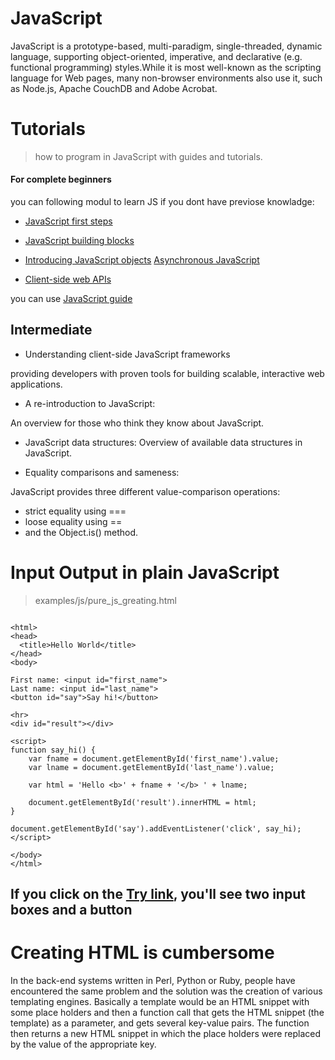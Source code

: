 # JavaScript
JavaScript is a prototype-based, multi-paradigm, single-threaded, dynamic language, supporting object-oriented, imperative, and declarative (e.g. functional programming) styles.While it is most well-known as the scripting language for Web pages, many non-browser environments also use it, such as Node.js, Apache CouchDB and Adobe Acrobat.

# Tutorials
> how to program in JavaScript with guides and tutorials.

#### For complete beginners 
you can following modul to learn JS if you dont have previose knowladge:

* [JavaScript first steps](https://developer.mozilla.org/en-US/docs/Learn/JavaScript/Building_blocks) 

* [JavaScript building blocks](https://developer.mozilla.org/en-US/docs/Learn/JavaScript/Building_blocks)

* [Introducing JavaScript objects](https://developer.mozilla.org/en-US/docs/Learn/JavaScript/Objects)
[Asynchronous JavaScript](https://developer.mozilla.org/en-US/docs/Learn/JavaScript/Asynchronous)
* [Client-side web APIs](https://developer.mozilla.org/en-US/docs/Learn/JavaScript/Client-side_web_APIs)

you can use [JavaScript guide](https://developer.mozilla.org/en-US/docs/Web/JavaScript/Guide)

## Intermediate
* Understanding client-side JavaScript frameworks

providing developers with proven tools for building scalable, interactive web applications.

* A re-introduction to JavaScript:

An overview for those who think they know about JavaScript.

* JavaScript data structures:
Overview of available data structures in JavaScript.

* Equality comparisons and sameness:

JavaScript provides three different value-comparison operations:
 * strict equality using ===
 * loose equality using == 
 * and the Object.is() method.

 # Input Output in plain JavaScript


>examples/js/pure_js_greating.html

```

<html>
<head>
  <title>Hello World</title>
</head>
<body>
 
First name: <input id="first_name">
Last name: <input id="last_name">
<button id="say">Say hi!</button>
 
<hr>
<div id="result"></div>
 
<script>
function say_hi() {
    var fname = document.getElementById('first_name').value;
    var lname = document.getElementById('last_name').value;
 
    var html = 'Hello <b>' + fname + '</b> ' + lname;
 
    document.getElementById('result').innerHTML = html;
}
 
document.getElementById('say').addEventListener('click', say_hi);
</script>
 
</body>
</html>
 ```
 

## If you click on the [Try link](https://code-maven.com/try/examples/js/pure_js_greating.html), you'll see two input boxes and a button



# Creating HTML is cumbersome

In the back-end systems written in Perl, Python or Ruby, people have encountered the same problem and the solution was the creation of various templating engines. Basically a template would be an HTML snippet with some place holders and then a function call that gets the HTML snippet (the template) as a parameter, and gets several key-value pairs. The function then returns a new HTML snippet in which the place holders were replaced by the value of the appropriate key.
